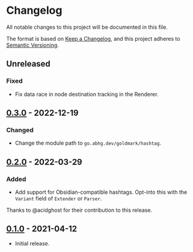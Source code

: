 # Changelog
All notable changes to this project will be documented in this file.

The format is based on [Keep a Changelog](https://keepachangelog.com/en/1.0.0/),
and this project adheres to [Semantic Versioning](https://semver.org/spec/v2.0.0.html).

## Unreleased
### Fixed
- Fix data race in node destination tracking in the Renderer.

## [0.3.0] - 2022-12-19
### Changed
- Change the module path to `go.abhg.dev/goldmark/hashtag`.

[0.3.0]: https://github.com/abhinav/goldmark-hashtag/releases/tag/v0.3.0

## [0.2.0] - 2022-03-29
### Added
- Add support for Obsidian-compatible hashtags.
  Opt-into this with the `Variant` field of `Extender` or `Parser`.

Thanks to @acidghost for their contribution to this release.

[0.2.0]: https://github.com/abhinav/goldmark-hashtag/releases/tag/v0.2.0

## [0.1.0] - 2021-04-12
- Initial release.

[0.1.0]: https://github.com/abhinav/goldmark-hashtag/releases/tag/v0.1.0
